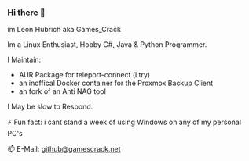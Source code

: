 ### Hi there 👋
im Leon Hubrich aka Games_Crack 

Im a Linux Enthusiast, Hobby C#, Java & Python Programmer.

I Maintain:
 - AUR Package for teleport-connect (i try)
 - an inoffical Docker container for the Proxmox Backup Client
 - an fork of an Anti NAG tool

I May be slow to Respond.

⚡ Fun fact: i cant stand a week of using Windows on any of my personal PC's

📫 E-Mail: github@gamescrack.net


<!--
**Games-Crack/Games-Crack** is a ✨ _special_ ✨ repository because its `README.md` (this file) appears on your GitHub profile.

Here are some ideas to get you started:

- 🔭 I’m currently working on ...
- 🌱 I’m currently learning ...
- 👯 I’m looking to collaborate on ...
- 🤔 I’m looking for help with ...
- 💬 Ask me about ...
- 📫 How to reach me: ...
- 😄 Pronouns: ...
- ⚡ Fun fact: ...
-->
